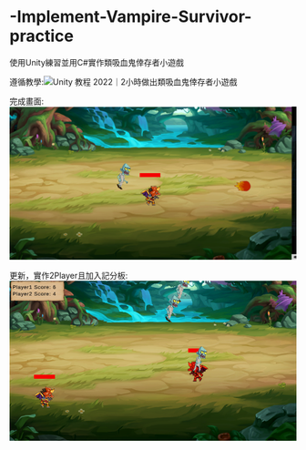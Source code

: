 # -Implement-Vampire-Survivor-practice
使用Unity練習並用C#實作類吸血鬼倖存者小遊戲

遵循教學:![Unity 教程 2022｜2小時做出類吸血鬼倖存者小遊戲](https://www.youtube.com/watch?v=zJcyw-bF28Q&list=PLGeX91RwC_x-H2nNzbyZUAZIQYBDkdpmV&index=16)

完成畫面:
![image](https://github.com/coconpou/-Implement-Vampire-Survivor-practice/blob/main/vampireSurvivor1.png?raw=true)

更新，實作2Player且加入記分板:
![image](https://github.com/coconpou/-Implement-Vampire-Survivor-practice/blob/main/example_image/vampireSurvivor_2player.png?raw=true)
